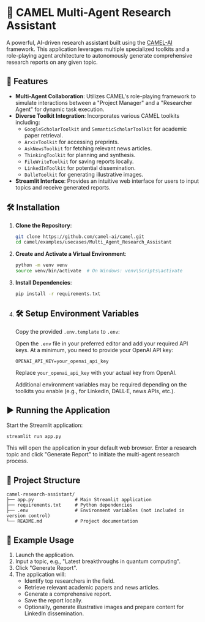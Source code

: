 # 🧠 CAMEL Multi-Agent Research Assistant

A powerful, AI-driven research assistant built using the [CAMEL-AI](https://www.camel-ai.org/) framework. This application leverages multiple specialized toolkits and a role-playing agent architecture to autonomously generate comprehensive research reports on any given topic.

## 🚀 Features

- **Multi-Agent Collaboration**: Utilizes CAMEL's role-playing framework to simulate interactions between a "Project Manager" and a "Researcher Agent" for dynamic task execution.
- **Diverse Toolkit Integration**: Incorporates various CAMEL toolkits including:
  - `GoogleScholarToolkit` and `SemanticScholarToolkit` for academic paper retrieval.
  - `ArxivToolkit` for accessing preprints.
  - `AskNewsToolkit` for fetching relevant news articles.
  - `ThinkingToolkit` for planning and synthesis.
  - `FileWriteToolkit` for saving reports locally.
  - `LinkedInToolkit` for potential dissemination.
  - `DalleToolkit` for generating illustrative images.
- **Streamlit Interface**: Provides an intuitive web interface for users to input topics and receive generated reports.

## 🛠️ Installation

1. **Clone the Repository**:

   ```bash
   git clone https://github.com/camel-ai/camel.git
   cd camel/examples/usecases/Multi_Agent_Research_Assistant
   ```

2. **Create and Activate a Virtual Environment**:

   ```bash
   python -m venv venv
   source venv/bin/activate  # On Windows: venv\Scripts\activate
   ```

3. **Install Dependencies**:

   ```bash
   pip install -r requirements.txt
   ```

4. ## 🛠️ Setup Environment Variables

   Copy the provided `.env.template` to `.env`:

   Open the `.env` file in your preferred editor and add your required API keys. At a minimum, you need to provide your OpenAI API key:

   ```env
   OPENAI_API_KEY=your_openai_api_key
   ```

   Replace `your_openai_api_key` with your actual key from OpenAI.

   Additional environment variables may be required depending on the toolkits you enable (e.g., for LinkedIn, DALL·E, news APIs, etc.).


## ▶️ Running the Application

Start the Streamlit application:

```bash
streamlit run app.py
```

This will open the application in your default web browser. Enter a research topic and click "Generate Report" to initiate the multi-agent research process.

## 📂 Project Structure

```
camel-research-assistant/
├── app.py               # Main Streamlit application
├── requirements.txt     # Python dependencies
├── .env                 # Environment variables (not included in version control)
└── README.md            # Project documentation
```

## 🧪 Example Usage

1. Launch the application.
2. Input a topic, e.g., "Latest breakthroughs in quantum computing".
3. Click "Generate Report".
4. The application will:
   - Identify top researchers in the field.
   - Retrieve relevant academic papers and news articles.
   - Generate a comprehensive report.
   - Save the report locally.
   - Optionally, generate illustrative images and prepare content for LinkedIn dissemination.